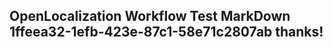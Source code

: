 <properties
ms.topic="hero-topic"
ms.test1="hero-topic"
ms.test2="test"/>

## OpenLocalization Workflow Test MarkDown 1ffeea32-1efb-423e-87c1-58e71c2807ab thanks!
